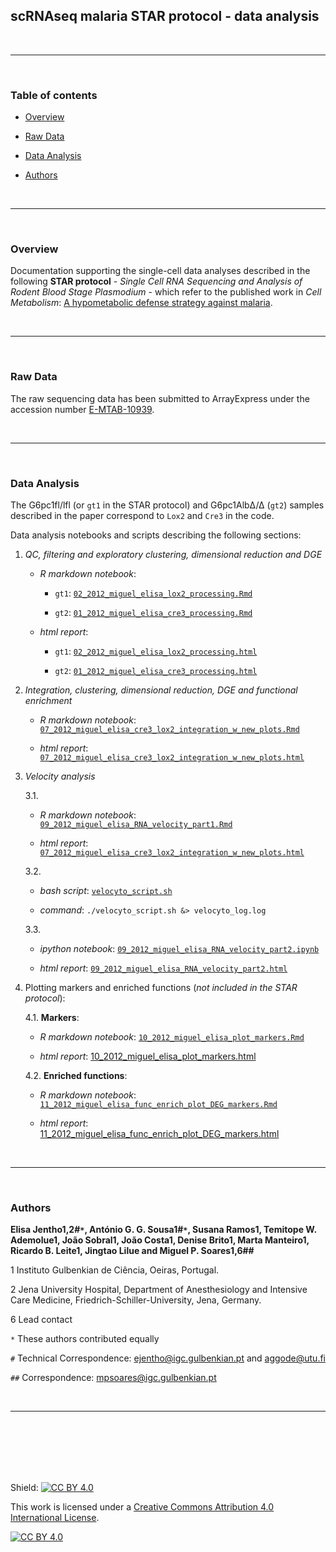 ## scRNAseq malaria STAR protocol - data analysis

<br>

---

<br>

### Table of contents

   + [Overview](#overview)

   + [Raw Data](#raw-data)

   + [Data Analysis](#data-analysis)
   
   + [Authors](#authors)

<br>

---

<br>

### Overview

Documentation supporting the single-cell data analyses described in the following **STAR protocol** - _Single Cell RNA Sequencing and Analysis of Rodent Blood Stage Plasmodium_ - which refer to the published work in _Cell Metabolism_: [A hypometabolic defense strategy against malaria](https://doi.org/10.1016/j.cmet.2022.06.011). 

<br>

---

<br>

### Raw Data

The raw sequencing data has been submitted to ArrayExpress under the accession number [E-MTAB-10939](https://www.ebi.ac.uk/biostudies/arrayexpress/studies/E-MTAB-10939?query=E-MTAB-10939).

<br>

---

<br>

### Data Analysis

The G6pc1fl/lfl (or `gt1` in the STAR protocol) and G6pc1AlbΔ/Δ (`gt2`) samples described in the paper correspond to `Lox2` and `Cre3` in the code. 

Data analysis notebooks and scripts describing the following sections: 

   1. _QC, filtering and exploratory clustering, dimensional reduction and DGE_
   
      + _R markdown notebook_: 
      
         + `gt1`: [`02_2012_miguel_elisa_lox2_processing.Rmd`](https://github.com/inflammationlab/scRNAseq-malaria-STAR-protocol/blob/main/report/02_2012_miguel_elisa_lox2_processing.Rmd) 

         + `gt2`: [`01_2012_miguel_elisa_cre3_processing.Rmd`](https://github.com/inflammationlab/scRNAseq-malaria-STAR-protocol/blob/main/report/01_2012_miguel_elisa_cre3_processing.Rmd) 
      
      + _html report_: 
      
         + `gt1`: [`02_2012_miguel_elisa_lox2_processing.html`](https://inflammationlab.github.io/scRNAseq-malaria-STAR-protocol/reports/02_2012_miguel_elisa_lox2_processing.html) 

         + `gt2`: [`01_2012_miguel_elisa_cre3_processing.html`](https://inflammationlab.github.io/scRNAseq-malaria-STAR-protocol/docs/01_2012_miguel_elisa_cre3_processing.html)

      
   2. _Integration, clustering, dimensional reduction, DGE and functional enrichment_
   
      + _R markdown notebook_: [`07_2012_miguel_elisa_cre3_lox2_integration_w_new_plots.Rmd`](https://github.com/inflammationlab/scRNAseq-malaria-STAR-protocol/blob/main/report/07_2012_miguel_elisa_cre3_lox2_integration_w_new_plots.Rmd) 
      
      + _html report_: [`07_2012_miguel_elisa_cre3_lox2_integration_w_new_plots.html`](https://inflammationlab.github.io/scRNAseq-malaria-STAR-protocol/docs/reports/07_2012_miguel_elisa_cre3_lox2_integration_w_new_plots.html)


   3. _Velocity analysis_
   
      3.1. 
      
         + _R markdown notebook_: [`09_2012_miguel_elisa_RNA_velocity_part1.Rmd`](https://github.com/inflammationlab/scRNAseq-malaria-STAR-protocol/blob/main/report/09_2012_miguel_elisa_RNA_velocity_part1.Rmd) 

         + _html report_: [`07_2012_miguel_elisa_cre3_lox2_integration_w_new_plots.html`](https://inflammationlab.github.io/scRNAseq-malaria-STAR-protocol/docs/reports/07_2012_miguel_elisa_cre3_lox2_integration_w_new_plots.html)

      3.2. 
      
         + _bash script_: [`velocyto_script.sh`](https://github.com/inflammationlab/scRNAseq-malaria-STAR-protocol/blob/main/scripts/velocyto_script.sh)

         + _command_: `./velocyto_script.sh &> velocyto_log.log`

   
      3.3. 
      
         + _ipython notebook_: [`09_2012_miguel_elisa_RNA_velocity_part2.ipynb`](https://github.com/inflammationlab/scRNAseq-malaria-STAR-protocol/blob/main/report/09_2012_miguel_elisa_RNA_velocity_part2.ipynb)

         + _html report_: [`09_2012_miguel_elisa_RNA_velocity_part2.html`](https://inflammationlab.github.io/scRNAseq-malaria-STAR-protocol/docs/reports/09_2012_miguel_elisa_RNA_velocity_part2.html)

   4. Plotting markers and enriched functions (_not included in the STAR protocol_): 

      4.1. **Markers**: 

         + _R markdown notebook_: [`10_2012_miguel_elisa_plot_markers.Rmd`](https://github.com/inflammationlab/scRNAseq-malaria-STAR-protocol/blob/main/report/10_2012_miguel_elisa_plot_markers.Rmd) 

         + _html report_: [10_2012_miguel_elisa_plot_markers.html](https://inflammationlab.github.io/scRNAseq-malaria-STAR-protocol/docs/reports/10_2012_miguel_elisa_plot_markers.html)

      4.2. **Enriched functions**:

         + _R markdown notebook_: [`11_2012_miguel_elisa_func_enrich_plot_DEG_markers.Rmd`](https://github.com/inflammationlab/scRNAseq-malaria-STAR-protocol/blob/main/report/11_2012_miguel_elisa_func_enrich_plot_DEG_markers.Rmd) 

         + _html report_: [11_2012_miguel_elisa_func_enrich_plot_DEG_markers.html](https://inflammationlab.github.io/scRNAseq-malaria-STAR-protocol/docs/reports/11_2012_miguel_elisa_func_enrich_plot_DEG_markers.html)
   
<br>

---

<br>

### Authors

**Elisa Jentho1,2#`*`, António G. G. Sousa1#`*`, Susana Ramos1, Temitope W. Ademolue1, João Sobral1, João Costa1, Denise Brito1, Marta Manteiro1, Ricardo B. Leite1, Jingtao Lilue and Miguel P. Soares1,6##**

1 Instituto Gulbenkian de Ciência, Oeiras, Portugal. 

2 Jena University Hospital, Department of Anesthesiology and Intensive Care Medicine, Friedrich-Schiller-University, Jena, Germany. 

6 Lead contact

`*` These authors contributed equally

`#` Technical Correspondence: <ejentho@igc.gulbenkian.pt> and <aggode@utu.fi>

`##` Correspondence: <mpsoares@igc.gulbenkian.pt> 
   
<br>

---

<br>

<br>

<br>

<br>

<br>

Shield: [![CC BY 4.0][cc-by-shield]][cc-by]

This work is licensed under a
[Creative Commons Attribution 4.0 International License][cc-by].

[![CC BY 4.0][cc-by-image]][cc-by]

[cc-by]: http://creativecommons.org/licenses/by/4.0/
[cc-by-image]: https://i.creativecommons.org/l/by/4.0/88x31.png
[cc-by-shield]: https://img.shields.io/badge/License-CC%20BY%204.0-lightgrey.svg

